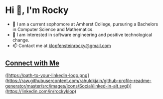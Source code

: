 # Hi 👋, I'm Rocky

<ul>
  <li> 🌱 I am a current sophomore at Amherst College, pursuring a Bachelors in Computer Science and Mathematics. </li>
  <li> 💸 I am interested in software engineering and positive technological change. </li>
  <li> 📫 Contact me at <a href=klopfensteinrocky@gmail.com> klopfensteinrocky@gmail.com </li>
</ul>

## Connect with Me
([https://path-to-your-linkedin-logo.png](https://raw.githubusercontent.com/rahuldkjain/github-profile-readme-generator/master/src/images/icons/Social/linked-in-alt.svg))](https://linkedin.com/in/rockyklop)
